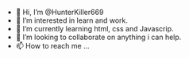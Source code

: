 - 👋 Hi, I’m @HunterKiller669
- 👀 I’m interested in learn and work.
- 🌱 I’m currently learning html, css and Javascrip.
- 💞️ I’m looking to collaborate on anything i can help.
- 📫 How to reach me ...

<!---
HunterKiller669/HunterKiller669 is a ✨ special ✨ repository because its `README.md` (this file) appears on your GitHub profile.
You can click the Preview link to take a look at your changes.
--->

